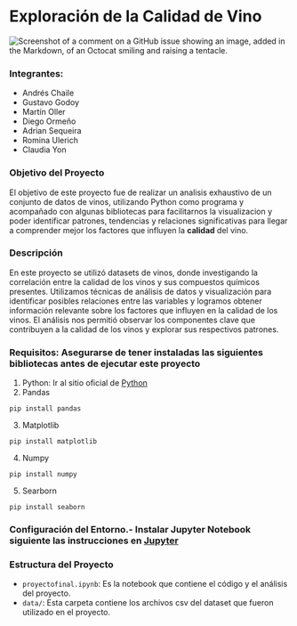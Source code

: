# Exploración de la Calidad de Vino
![Screenshot of a comment on a GitHub issue showing an image, added in the Markdown, of an Octocat smiling and raising a tentacle.](https://eststatic.com/2352/conversions/tipos-de-vino-default.jpg)
### **Integrantes:**
* Andrés Chaile
* Gustavo Godoy
* Martín Oller
* Diego Ormeño
* Adrian Sequeira
* Romina Ulerich
* Claudia Yon

### **Objetivo del Proyecto**
El objetivo de este proyecto fue de realizar un analisis exhaustivo de un conjunto de datos de vinos, utilizando Python como programa y acompañado con algunas bibliotecas para facilitarnos la visualizacion y poder identificar patrones, tendencias y relaciones significativas para llegar a comprender mejor los factores que influyen la **calidad** del vino.

### **Descripción**
En este proyecto se utilizó datasets de vinos, donde investigando la correlación entre la calidad de los vinos y sus compuestos químicos presentes. Utilizamos técnicas de análisis de datos y visualización para identificar posibles relaciones entre las variables y logramos obtener información relevante sobre los factores que influyen en la calidad de los vinos. El análisis nos permitió observar los componentes clave que contribuyen a la calidad de los vinos y explorar sus respectivos patrones.

### **Requisitos:** Asegurarse de tener instaladas las siguientes bibliotecas antes de ejecutar este proyecto
1. Python:
Ir al sitio oficial de [Python](https://www.python.org/downloads/)
2. Pandas 
```
pip install pandas
```
3. Matplotlib
```
pip install matplotlib
```
4. Numpy
```
pip install numpy
```
5. Searborn
```
pip install seaborn
```

### **Configuración del Entorno.-** Instalar Jupyter Notebook siguiente las instrucciones en [Jupyter](https://jupyter.org/install)

### Estructura del Proyecto
- `proyectofinal.ipynb`: Es la notebook que contiene el código y el análisis del proyecto.
- `data/`: Esta carpeta contiene los archivos csv del dataset que fueron utilizado en el proyecto.
